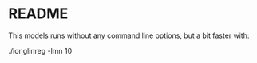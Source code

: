 README
======

This models runs without any command line options, but a bit faster with:

./longlinreg -lmn 10




